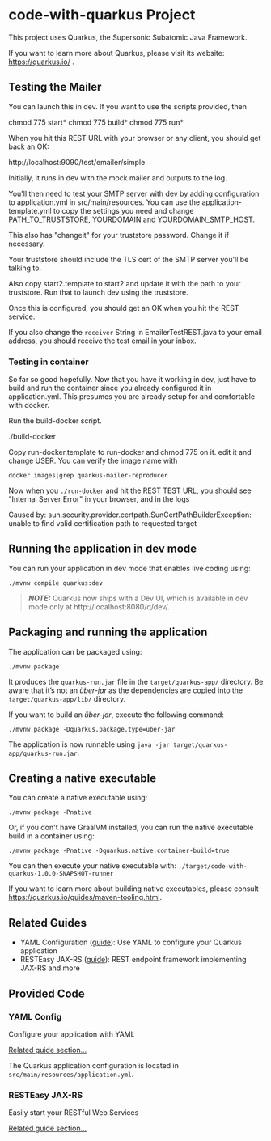 # code-with-quarkus Project

This project uses Quarkus, the Supersonic Subatomic Java Framework.

If you want to learn more about Quarkus, please visit its website: https://quarkus.io/ .

## Testing the Mailer

You can launch this in dev.  If you want to use the scripts provided, then

chmod 775 start*
chmod 775 build*
chmod 775 run*

When you hit this REST URL with your browser or any client, you should get back an OK:

http://localhost:9090/test/emailer/simple

Initially, it runs in dev with the mock mailer and outputs to the log.

You'll then need to test your SMTP server with dev by adding configuration to application.yml in src/main/resources.  You can use the application-template.yml to copy the settings you need and change PATH_TO_TRUSTSTORE, YOURDOMAIN and YOURDOMAIN_SMTP_HOST.

This also has "changeit" for your truststore password.  Change it if necessary.  

Your truststore should include the TLS cert of the SMTP server you'll be talking to.  

Also copy start2.template to start2 and update it with the path to your truststore.  Run that to launch dev using the truststore.  

Once this is configured, you should get an OK when you hit the REST service.  

If you also change the ```receiver``` String in EmailerTestREST.java to your email address, you should receive the test email in your inbox.  

### Testing in container

So far so good hopefully.  Now that you have it working in dev, just have to build and run the container since you already configured it in application.yml.  This presumes you are already setup for and comfortable with docker.

Run the build-docker script.  

./build-docker

Copy run-docker.template to run-docker and chmod 775 on it.  edit it and change USER.  You can verify the image name with 

```
docker images|grep quarkus-mailer-reproducer
```

Now when you ```./run-docker``` and hit the REST TEST URL, you should see "Internal Server Error" in your browser, and in the logs

Caused by: sun.security.provider.certpath.SunCertPathBuilderException: unable to find valid certification path to requested target

## Running the application in dev mode

You can run your application in dev mode that enables live coding using:
```shell script
./mvnw compile quarkus:dev
```

> **_NOTE:_**  Quarkus now ships with a Dev UI, which is available in dev mode only at http://localhost:8080/q/dev/.

## Packaging and running the application

The application can be packaged using:
```shell script
./mvnw package
```
It produces the `quarkus-run.jar` file in the `target/quarkus-app/` directory.
Be aware that it’s not an _über-jar_ as the dependencies are copied into the `target/quarkus-app/lib/` directory.

If you want to build an _über-jar_, execute the following command:
```shell script
./mvnw package -Dquarkus.package.type=uber-jar
```

The application is now runnable using `java -jar target/quarkus-app/quarkus-run.jar`.

## Creating a native executable

You can create a native executable using: 
```shell script
./mvnw package -Pnative
```

Or, if you don't have GraalVM installed, you can run the native executable build in a container using: 
```shell script
./mvnw package -Pnative -Dquarkus.native.container-build=true
```

You can then execute your native executable with: `./target/code-with-quarkus-1.0.0-SNAPSHOT-runner`

If you want to learn more about building native executables, please consult https://quarkus.io/guides/maven-tooling.html.

## Related Guides

- YAML Configuration ([guide](https://quarkus.io/guides/config#yaml)): Use YAML to configure your Quarkus application
- RESTEasy JAX-RS ([guide](https://quarkus.io/guides/rest-json)): REST endpoint framework implementing JAX-RS and more

## Provided Code

### YAML Config

Configure your application with YAML

[Related guide section...](https://quarkus.io/guides/config-reference#configuration-examples)

The Quarkus application configuration is located in `src/main/resources/application.yml`.

### RESTEasy JAX-RS

Easily start your RESTful Web Services

[Related guide section...](https://quarkus.io/guides/getting-started#the-jax-rs-resources)
